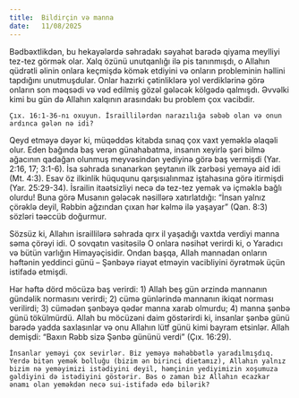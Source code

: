 ```yaml
---
title:  Bildirçin və manna
date:   11/08/2025
---
```


Bədbəxtlikdən, bu hekayələrdə səhradakı səyahət barədə qiyama meylliyi tez-tez görmək olar. Xalq özünü unutqanlığı ilə pis tanınmışdı, o Allahın qüdrətli əlinin onlara keçmişdə kömək etdiyini və onların probleminin həllini tapdığını unutmuşdular. Onlar hazırki çətinliklərə yol verdiklərinə görə onların son məqsədi və vəd edilmiş gözəl gələcək kölgədə qalmışdı. Əvvəlki kimi bu gün də Allahın xalqının arasındakı bu problem çox vacibdir.

`Çıx. 16:1-36-nı oxuyun. İsraillilərdən narazılığa səbəb olan və onun ardınca gələn nə idi?`

Qeyd etməyə dəyər ki, müqəddəs kitabda sınaq çox vaxt yeməklə əlaqəli olur. Eden bağında baş verən günahabatma, insanın xeyirlə şəri bilmə ağacının qadağan olunmuş meyvəsindən yediyinə görə baş vermişdi (Yar. 2:16, 17; 3:1-6). İsa səhrada sınanarkən şeytanın ilk zərbəsi yeməyə aid idi (Mt. 4:3). Esav öz ilkinlik hüququnu qarşısıalınmaz iştahasına görə itirmişdi (Yar. 25:29-34). İsrailin itaətsizliyi necə də tez-tez yemək və içməklə bağlı olurdu! Buna görə Musanın gələcək nəsillərə xatırlatdığı: “İnsan yalnız çörəklə deyil, Rəbbin ağzından çıxan hər kəlmə ilə yaşayar” (Qan. 8:3) sözləri təəccüb doğurmur.

Sözsüz ki, Allahın israillilərə səhrada qırx il yaşadığı vaxtda verdiyi manna səma çörəyi idi. O sovqatın vasitəsilə O onlara nəsihət verirdi ki, o Yaradıcı və bütün varlığın Himayəçisidir. Ondan başqa, Allah mannadan onların həftənin yeddinci günü – Şənbəyə riayət etməyin vacibliyini öyrətmək üçün istifadə etmişdi.

Hər həftə dörd möcüzə baş verirdi: 1) Allah beş gün ərzində mannanın gündəlik normasını verirdi; 2) cümə günlərində mannanın ikiqat norması verilirdi; 3) cümədən şənbəyə qədər manna xarab olmurdu; 4) manna şənbə günü tökülmürdü. Allah bu möcüzəni daim göstərirdi ki, insanlar şənbə günü barədə yadda saxlasınlar və onu Allahın lütf günü kimi bayram etsinlər. Allah demişdi: “Baxın Rəbb sizə Şənbə gününü verdi” (Çıx. 16:29).

`İnsanlar yeməyi çox sevirlər. Biz yeməyə məhəbbətlə yaradılmışdıq. Yerdə bitən yemək bolluğu (bizim ən birinci dietamız), Allahın yalnız bizim nə yeməyimizi istədiyini deyil, həmçinin yediyimizin xoşumuza gəldiyini də istədiyini göstərir. Bəs o zaman biz Allahın ecazkar ənamı olan yeməkdən necə sui-istifadə edə bilərik?`